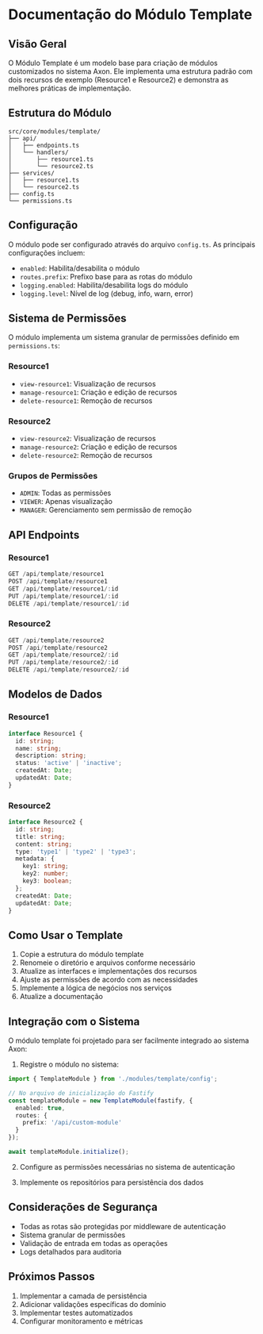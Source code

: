 # Documentação do Módulo Template

## Visão Geral

O Módulo Template é um modelo base para criação de módulos customizados no sistema Axon. Ele implementa uma estrutura padrão com dois recursos de exemplo (Resource1 e Resource2) e demonstra as melhores práticas de implementação.

## Estrutura do Módulo

```
src/core/modules/template/
├── api/
│   ├── endpoints.ts
│   └── handlers/
│       ├── resource1.ts
│       └── resource2.ts
├── services/
│   ├── resource1.ts
│   └── resource2.ts
├── config.ts
└── permissions.ts
```

## Configuração

O módulo pode ser configurado através do arquivo `config.ts`. As principais configurações incluem:

- `enabled`: Habilita/desabilita o módulo
- `routes.prefix`: Prefixo base para as rotas do módulo
- `logging.enabled`: Habilita/desabilita logs do módulo
- `logging.level`: Nível de log (debug, info, warn, error)

## Sistema de Permissões

O módulo implementa um sistema granular de permissões definido em `permissions.ts`:

### Resource1
- `view-resource1`: Visualização de recursos
- `manage-resource1`: Criação e edição de recursos
- `delete-resource1`: Remoção de recursos

### Resource2
- `view-resource2`: Visualização de recursos
- `manage-resource2`: Criação e edição de recursos
- `delete-resource2`: Remoção de recursos

### Grupos de Permissões
- `ADMIN`: Todas as permissões
- `VIEWER`: Apenas visualização
- `MANAGER`: Gerenciamento sem permissão de remoção

## API Endpoints

### Resource1

```typescript
GET /api/template/resource1
POST /api/template/resource1
GET /api/template/resource1/:id
PUT /api/template/resource1/:id
DELETE /api/template/resource1/:id
```

### Resource2

```typescript
GET /api/template/resource2
POST /api/template/resource2
GET /api/template/resource2/:id
PUT /api/template/resource2/:id
DELETE /api/template/resource2/:id
```

## Modelos de Dados

### Resource1

```typescript
interface Resource1 {
  id: string;
  name: string;
  description: string;
  status: 'active' | 'inactive';
  createdAt: Date;
  updatedAt: Date;
}
```

### Resource2

```typescript
interface Resource2 {
  id: string;
  title: string;
  content: string;
  type: 'type1' | 'type2' | 'type3';
  metadata: {
    key1: string;
    key2: number;
    key3: boolean;
  };
  createdAt: Date;
  updatedAt: Date;
}
```

## Como Usar o Template

1. Copie a estrutura do módulo template
2. Renomeie o diretório e arquivos conforme necessário
3. Atualize as interfaces e implementações dos recursos
4. Ajuste as permissões de acordo com as necessidades
5. Implemente a lógica de negócios nos serviços
6. Atualize a documentação

## Integração com o Sistema

O módulo template foi projetado para ser facilmente integrado ao sistema Axon:

1. Registre o módulo no sistema:

```typescript
import { TemplateModule } from './modules/template/config';

// No arquivo de inicialização do Fastify
const templateModule = new TemplateModule(fastify, {
  enabled: true,
  routes: {
    prefix: '/api/custom-module'
  }
});

await templateModule.initialize();
```

2. Configure as permissões necessárias no sistema de autenticação

3. Implemente os repositórios para persistência dos dados

## Considerações de Segurança

- Todas as rotas são protegidas por middleware de autenticação
- Sistema granular de permissões
- Validação de entrada em todas as operações
- Logs detalhados para auditoria

## Próximos Passos

1. Implementar a camada de persistência
2. Adicionar validações específicas do domínio
3. Implementar testes automatizados
4. Configurar monitoramento e métricas 